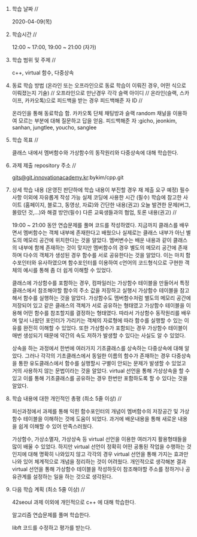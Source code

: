 1. 학습 날짜 // 

    2020-04-09(목)

2. 학습시간 // 

    12:00 ~ 17:00, 19:00 ~ 21:00 (자가)

3. 학습 범위 및 주제 // 
    
    c++, virtual 함수, 다중상속

4. 동료 학습 방법 (온라인 또는 오프라인으로 동료 학습이 이뤄진 경우, 어떤 식으로 이뤄졌는지 기술) // 오프라인으로 만난경우 각각 슬랙 아이디 // 온라인(슬랙, 스카이프, 카카오톡)으로 피드백을 받는 경우 피드백해준 자 ID // 

    온라인을 통해 동료학습 함. 카카오톡 단체 채팅방과 슬랙 random 채널을 이용하여 모르는 부분에 대해 질문하고 답을 얻음. 피드백해준 자 :gicho, jeonkim, sanhan, jungtlee, youcho, sanglee

5. 학습 목표 //

    클래스 내에서 멤버함수와 가상함수의 동작원리와 다중상속에 대해 학습한다.
    
6. 과제 제출 repository 주소 // 
    
    gits@git.innovationacademy.kr:bykim/cpp.git
    
7. 상세 학습 내용 (운영진 판단하에 학습 내용이 부진할 경우 재 제출 요구 예정) 필수사항 이외에 자유롭게 작성 가능 실제 코딩에 사용한 시간 (필수) 학습에 참고한 사이트 (홈페이지, 블로그, 동영상, 자료)와 간단한 내용(권고) 오늘 발견한 문제(버그, 몰랐던 것,...)와 해결 방안(필수) 다른 교육생들과의 협업, 토론 내용(권고) //

    19:00 ~ 21:00 동안 연습문제를 풀며 코드를 작성하였다.
    지금까지 클래스를 배우면서 멤버함수는 객체 내부에 존재한다고 배웠으나 실제로는 클래스 내부가 아닌 별도의 메모리 공간에 위치한다는 것을 알았다. 멤버변수는 배운 내용과 같이 클래스의 내부에 함께 존재하는 것이 맞지만 멤버함수의 경우 별도의 메모리 공간에 존재하며 다수의 객체가 생성된 경우 함수를 서로 공유한다는 것을 알았다. 이는 마치 함수포인터와 유사하였으며 함수포인터를 이용하여 c언어의 코드형식으로 구현한 객체의 예시를 통해 좀 더 쉽게 이해할 수 있었다.
    
    클래스에 가상함수를 포함하는 경우, 컴파일러는 가상함수 테이블을 만들어서 특정 클래스에서 참조해야할 함수의 주소 값을 저장하고 실행시 가상함수 테이블을 참고해서 함수를 실행하는 것을 알았다. 가상함수도 멤버함수처럼 별도의 메모리 공간에 저장되어 있고 같은 클래스의 객체가 서로 공유하는 형태였고 가상함수 테이블을 이용해 어떤 함수를 참조할지를 결정하는 형태였다. 따라서 가상함수 동작원리를 배우며 앞서 나왔던 포인터가 가리키는 객체의 자료형에 따라 함수를 실행할 수 있는 이유를 완전히 이해할 수 있었다. 또한 가상함수가 포함되는 경우 가상함수 테이블이 매번 생성되기 때문에 약간의 속도 저하가 발생할 수 있다는 사실도 알 수 있었다.
  
    상속을 하는 과정에서 한번에 여러가지 기초클래스를 상속하는 다중상속에 대해 알았다. 그러나 각각의 기초클래스에서 동일한 이름의 함수가 존재하는 경우 다중상속을 통한 유도클래스에서 함수를 실행할시 구별이 안되는 문제가 발생할 수 있었고 거의 사용하지 않는 문법이라는 것을 알았다. virtual 선언을 통해 가상상속을 할 수 있고 이를 통해 기초클래스를 공유하는 경우 한번만 포함하도록 할 수 있다는 것을 알았다.
   
8. 학습 내용에 대한 개인적인 총평 (최소 5줄 이상) //
    
    피신과정에서 과제를 통해 익힌 함수포인터의 개념이 멤버함수의 저장공간 및 가상함수 테이블을 이해하는 것에 도움이 되었다. 과거에 배운내용을 통해 새로운 내용을 쉽게 이해할 수 있어 만족스러웠다.
    
    가상함수, 가상소멸자, 가상상속 등 virtual 선언을 이용한 여러가지 활용형태들을 많이 배울 수 있었다. 하지만 virtual 선언이 정확히 어떤 공통된 작업을 수행하는 것인지에 대해 명확히 나와있지 않고 각각의 경우 virtual 선언을 통해 가지는 효과만 나와 있어 체계적으로 개념을 정리하는 것이 어려웠다. 개인적으로 생각해본 결과 virtual 선언을 통해 가상함수 테이블을 작성하듯이 참조해야할 주소를 정하거나 공유관계를 설정하는 일을 하는 것으로 생각된다.
  
9. 다음 학습 계획 (최소 5줄 이상) // 
    
    42seoul 과제 이외에 개인적으로 c++ 에 대해 학습한다.
    
    알고리즘 연습문제를 풀며 학습한다.
    
    libft 코드를 수정하고 평가를 받는다.